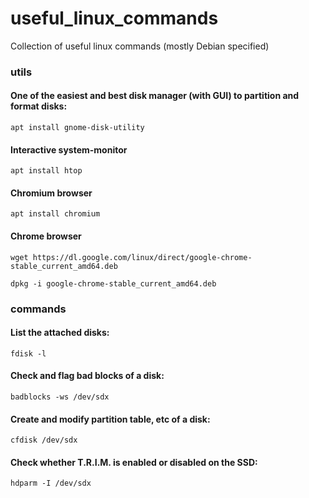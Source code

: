 # useful_linux_commands
Collection of useful linux commands (mostly Debian specified)
### utils
#### One of the easiest and best disk manager (with GUI) to partition and format disks:
`apt install gnome-disk-utility`
#### Interactive system-monitor
`apt install htop`
#### Chromium browser
`apt install chromium`
#### Chrome browser
`wget https://dl.google.com/linux/direct/google-chrome-stable_current_amd64.deb`

`dpkg -i google-chrome-stable_current_amd64.deb`
### commands
#### List the attached disks: 
`fdisk -l`
#### Check and flag bad blocks of a disk:
`badblocks -ws /dev/sdx`
#### Create and modify partition table, etc of a disk:
`cfdisk /dev/sdx`
#### Check whether T.R.I.M. is enabled or disabled on the SSD:
`hdparm -I /dev/sdx`
